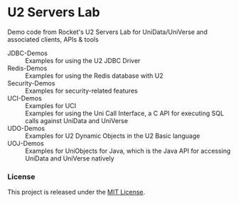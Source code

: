 U2 Servers Lab
==============

Demo code from Rocket's U2 Servers Lab for UniData/UniVerse and associated clients, APIs &amp; tools

<dl>
<dt>JDBC-Demos</dt>
<dd>Examples for using the U2 JDBC Driver</dd>
<dt>Redis-Demos</dt>
<dd>Examples for using the Redis database with U2</dd>
<dt>Security-Demos</dt>
<dd>Examples for security-related features</dd>
<dt>UCI-Demos</dt>
<dd>Examples for UCI</dd>
<dd>Examples for using the Uni Call Interface, a C API for executing SQL calls against UniData and UniVerse</dd>
<dt>UDO-Demos</dt>
<dd>Examples for U2 Dynamic Objects in the U2 Basic language</dd>
<dt>UOJ-Demos</dt>
<dd>Examples for UniObjects for Java, which is the Java API for accessing UniData and UniVerse natively</dd>
</dl>

### License

This project is released under the [MIT License](http://www.opensource.org/licenses/MIT).
